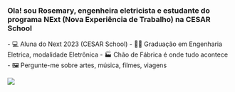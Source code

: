 

### Ola! sou Rosemary, engenheira eletricista e estudante do programa NExt (Nova Experiência de Trabalho) na CESAR School
<p>
- 💻 Aluna do Next 2023 (CESAR School)
- 🧑‍🎓 Graduação em Engenharia Eletrica, modalidade Eletrônica
- 🏭 Chão de Fábrica é onde tudo acontece
- 🖼️ Pergunte-me sobre artes, música, filmes, viagens
<p>



  
<p align="left">
  <a href="https://www.linkedin.com/in/rosegallindo" alt="Linkedin" target="_blank">
  <img src="https://img.shields.io/badge/-Linkedin-1C1C1C?style=for-the-badge&logo=Linkedin&logoColor=0061C3&link=https://www.linkedin.com/in/rosegallindo" /></a>
</p>

